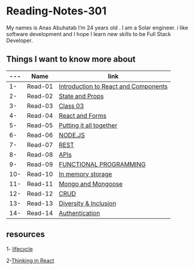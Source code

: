 # Reading-Notes-301

My names is Anas Abuhatab I’m 24 years old . I am a Solar engineer. i like software development and I hope I learn new skills to be Full Stack Developer.

## Things I want to know more about

---|Name|link
---|---|---
1-|Read-01|[Introduction to React and Components](https://anas-abuhatab.github.io/Reading-Notes-301/Read01)
2-|Read-02|[State and Props](https://anas-abuhatab.github.io/Reading-Notes-301/Read02)
3-|Read-03|[Class 03](https://anas-abuhatab.github.io/Reading-Notes-301/Read03)
4-|Read-04|[React and Forms](https://anas-abuhatab.github.io/Reading-Notes-301/Read04)
5-|Read-05|[Putting it all together](https://anas-abuhatab.github.io/Reading-Notes-301/Read05)
6-|Read-06|[NODE.JS](https://anas-abuhatab.github.io/Reading-Notes-301/Read06)
7-|Read-07|[REST](https://anas-abuhatab.github.io/Reading-Notes-301/Read07)
8-|Read-08|[APIs](https://anas-abuhatab.github.io/Reading-Notes-301/Read08)
9-|Read-09|[FUNCTIONAL PROGRAMMING](https://anas-abuhatab.github.io/Reading-Notes-301/Read09)
10-|Read-10|[In memory storage](https://anas-abuhatab.github.io/Reading-Notes-301/Read10)
11-|Read-11|[Mongo and Mongoose](https://anas-abuhatab.github.io/Reading-Notes-301/Read11)
12-|Read-12|[CRUD](https://anas-abuhatab.github.io/Reading-Notes-301/Read12)
13-|Read-13|[Diversity & Inclusion ](https://anas-abuhatab.github.io/Reading-Notes-301/Read13)
14-|Read-14|[Authentication ](https://anas-abuhatab.github.io/Reading-Notes-301/Read14)

## resources

1- [lifecycle](https://medium.com/@joshuablankenshipnola/react-component-lifecycle-events-cb77e670a093)

2-[Thinking in React](https://reactjs.org/docs/thinking-in-react.html)
